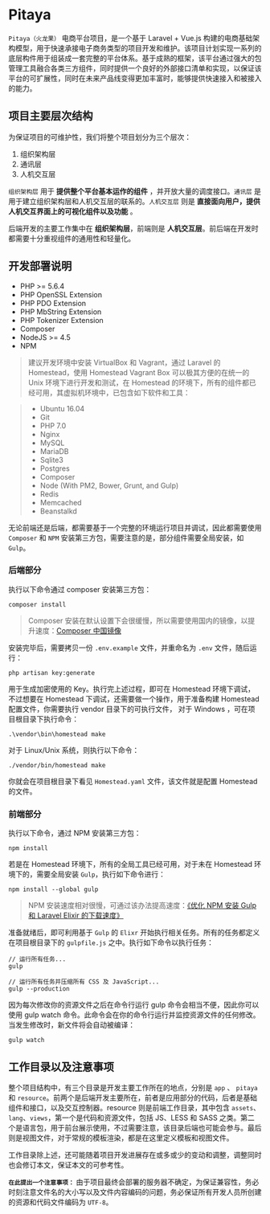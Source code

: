 # Pitaya

`Pitaya（火龙果）` 电商平台项目，是一个基于 Laravel + Vue.js 构建的电商基础架构模型，用于快速承接电子商务类型的项目开发和维护。该项目计划实现一系列的底层构件用于组装成一套完整的平台体系。基于成熟的框架，该平台通过强大的包管理工具融合各类三方组件，同时提供一个良好的外部接口清单和实现，以保证该平台的可扩展性，同时在未来产品线变得更加丰富时，能够提供快速接入和被接入的能力。

## 项目主要层次结构

为保证项目的可维护性，我们将整个项目划分为三个层次：

1. 组织架构层
2. 通讯层
3. 人机交互层

`组织架构层` 用于 **提供整个平台基本运作的组件** ，并开放大量的调度接口。`通讯层` 是用于建立组织架构层和人机交互层的联系的。`人机交互层` 则是 **直接面向用户，提供人机交互界面上的可视化组件以及功能** 。

后端开发的主要工作集中在 **组织架构层**，前端则是 **人机交互层**。前后端在开发时都需要十分重视组件的通用性和轻量化。

## 开发部署说明

- PHP >= 5.6.4
- PHP OpenSSL Extension
- PHP PDO Extension
- PHP MbString Extension
- PHP Tokenizer Extension
- Composer
- NodeJS >= 4.5
- NPM

> 建议开发环境中安装 VirtualBox 和 Vagrant，通过 Laravel 的 Homestead，使用 Homestead Vagrant Box 可以极其方便的在统一的 Unix 环境下进行开发和测试，在 Homestead 的环境下，所有的组件都已经可用，其虚拟机环境中，已包含如下软件和工具：

> - Ubuntu 16.04
> - Git
> - PHP 7.0
> - Nginx
> - MySQL
> - MariaDB
> - Sqlite3
> - Postgres
> - Composer
> - Node (With PM2, Bower, Grunt, and Gulp)
> - Redis
> - Memcached
> - Beanstalkd

无论前端还是后端，都需要基于一个完整的环境运行项目并调试，因此都需要使用 `Composer` 和 `NPM` 安装第三方包，需要注意的是，部分组件需要全局安装，如 `Gulp`。

### 后端部分

执行以下命令通过 composer 安装第三方包：

```
composer install
```

> Composer 安装在默认设置下会很缓慢，所以需要使用国内的镜像，以提升速度：[Composer 中国镜像](http://pkg.phpcomposer.com "Composer 中国镜像")

安装完毕后，需要拷贝一份 `.env.example` 文件，并重命名为 `.env` 文件，随后运行：

```
php artisan key:generate
```

用于生成加密使用的 Key。执行完上述过程，即可在 Homestead 环境下调试，不过想要在 Homestead 下调试，还需要做一个操作，用于准备构建 Homestead 配置文件，你需要执行 vendor 目录下的可执行文件，
对于 Windows ，可在项目根目录下执行命令：

```
.\vendor\bin\homestead make
```

对于 Linux/Unix 系统，则执行以下命令：

```
./vendor/bin/homestead make
```

你就会在项目根目录下看见 `Homestead.yaml` 文件，该文件就是配置 Homestead 的文件。

### 前端部分

执行以下命令，通过 NPM 安装第三方包：

```
npm install
```

若是在 Homestead 环境下，所有的全局工具已经可用，对于未在 Homestead 环境下的，需要全局安装 `Gulp`，执行如下命令进行：

```
npm install --global gulp
```

> NPM 安装速度相对很慢，可通过该办法提高速度：[《优化 NPM 安装 Gulp 和 Laravel Elixir 的下载速度》](http://phphub.laravel-china.org/topics/2102 "优化 NPM 安装 Gulp 和 Laravel Elixir 的下载速度")

准备就绪后，即可利用基于 `Gulp` 的 `Elixr` 开始执行相关任务。所有的任务都定义在项目根目录下的 `gulpfile.js` 之中。执行如下命令以执行任务：

```
// 运行所有任务...
gulp

// 运行所有任务并压缩所有 CSS 及 JavaScript...
gulp --production
```

因为每次修改你的资源文件之后在命令行运行 gulp 命令会相当不便，因此你可以使用 gulp watch 命令。此命令会在你的命令行运行并监控资源文件的任何修改。当发生修改时，新文件将会自动被编译：

```
gulp watch
```

## 工作目录以及注意事项

整个项目结构中，有三个目录是开发主要工作所在的地点，分别是 `app` 、 `pitaya` 和 `resource`。前两个是后端开发主要所在，前者是应用部分的代码，后者是基础组件和接口，以及交互控制器。resource 则是前端工作目录，其中包含 `assets`、`lang`、`views`，第一个是代码和资源文件，包括 JS、LESS 和 SASS 之类。第二个是语言包，用于前台展示使用，不过需要注意，该目录后端也可能会参与。最后则是视图文件，对于常规的模板渲染，都是在这里定义模板和视图文件。

工作目录除上述，还可能随着项目开发进展存在或多或少的变动和调整，调整同时也会修订本文，保证本文的可参考性。

**`在此提出一个注意事项：`** 由于项目最终会部署的服务器不确定，为保证兼容性，务必时刻注意文件名的大小写以及文件内容编码的问题，务必保证所有开发人员所创建的资源和代码文件编码为 `UTF-8`。


